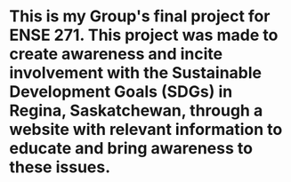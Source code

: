 # This is my Group's final project for ENSE 271. This project was made to create awareness and incite involvement with the Sustainable Development Goals (SDGs) in Regina, Saskatchewan, through a website with relevant information to educate and bring awareness to these issues.
